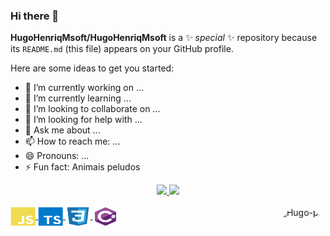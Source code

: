 ### Hi there 👋


**HugoHenriqMsoft/HugoHenriqMsoft** is a ✨ _special_ ✨ repository because its `README.md` (this file) appears on your GitHub profile.

Here are some ideas to get you started:

- 🔭 I’m currently working on ...
- 🌱 I’m currently learning ...
- 👯 I’m looking to collaborate on ...
- 🤔 I’m looking for help with ...
- 💬 Ask me about ...
- 📫 How to reach me: ...
- 😄 Pronouns: ...
- ⚡ Fun fact: Animais peludos



<div align="center">
<a href="https://github.com/HugoHenriqMsoft
">
<img height="160em" src="https://github-readme-stats.vercel.app/api?username=HugoHenriqMsoft&show_icons=true&theme=darcula&include_all_commits=true&count_private=true"/>
<img height="160em" src="https://github-readme-stats.vercel.app/api/top-langs/?username=HugoHenriqMsoft&layout=compact&langs_count=7&theme=darcula"/>
</div>
  
<div style="display: inline_block"><br>
  <img align="center" alt="Rafa-Js" height="30" width="40" src="https://raw.githubusercontent.com/devicons/devicon/master/icons/javascript/javascript-plain.svg">
  <img align="center" alt="Rafa-Ts" height="30" width="40" src="https://raw.githubusercontent.com/devicons/devicon/master/icons/typescript/typescript-plain.svg"
  <img align="center" alt="Rafa-HTML" height="30" width="40" src="https://raw.githubusercontent.com/devicons/devicon/master/icons/html5/html5-original.svg">
  <img align="center" alt="Rafa-CSS" height="30" width="40" src="https://raw.githubusercontent.com/devicons/devicon/master/icons/css3/css3-original.svg">
  <img align="center" alt="Hugo-Csharp" height="30" width="40" src="https://raw.githubusercontent.com/devicons/devicon/master/icons/csharp/csharp-original.svg">
  <img align="right" alt="Hugo-pic" height="150" style="border-radius:50px;" src="https://cdn140.picsart.com/343602616033201.gif">
</div>
